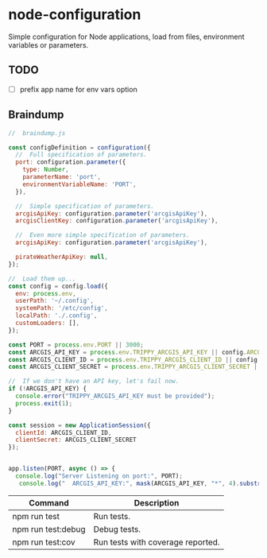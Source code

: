# node-configuration

Simple configuration for Node applications, load from files, environment variables or parameters.

## TODO

- [ ] prefix app name for env vars option

## Braindump

```javascript
//  braindump.js

const configDefinition = configuration({
  //  Full specification of parameters.
  port: configuration.parameter({
    type: Number,
    parameterName: 'port',
    environmentVariableName: 'PORT',
  }),

  //  Simple specification of parameters.
  arcgisApiKey: configuration.parameter('arcgisApiKey'),
  arcgisClientKey: configuration.parameter('arcgisApiKey'),

  //  Even more simple specification of parameters.
  arcgisApiKey: configuration.parameter('arcgisApiKey'),

  pirateWeatherApiKey: null,
});

//  Load them up...
const config = config.load({
  env: process.env,
  userPath: '~/.config',
  systemPath: '/etc/config',
  localPath: './.config',
  customLoaders: [],
});

const PORT = process.env.PORT || 3000;
const ARCGIS_API_KEY = process.env.TRIPPY_ARCGIS_API_KEY || config.ARCGIS_API_KEY;
const ARCGIS_CLIENT_ID = process.env.TRIPPY_ARCGIS_CLIENT_ID || config.ARCGIS_CLIENT_ID;
const ARCGIS_CLIENT_SECRET = process.env.TRIPPY_ARCGIS_CLIENT_SECRET || config.ARCGIS_CLIENT_SECRET;

//  If we don't have an API key, let's fail now.
if (!ARCGIS_API_KEY) {
  console.error("TRIPPY_ARCGIS_API_KEY must be provided");
  process.exit(1);
}

const session = new ApplicationSession({
  clientId: ARCGIS_CLIENT_ID,
  clientSecret: ARCGIS_CLIENT_SECRET
});


app.listen(PORT, async () => {
  console.log("Server Listening on port:", PORT);
   console.log("  ARCGIS_API_KEY:", mask(ARCGIS_API_KEY, "*", 4).substring(0, 10) + "...");
```

| Command | Description |
| ------- | ----------- |
| npm run test | Run tests. |
| npm run test:debug | Debug tests. |
| npm run test:cov | Run tests with coverage reported. |

